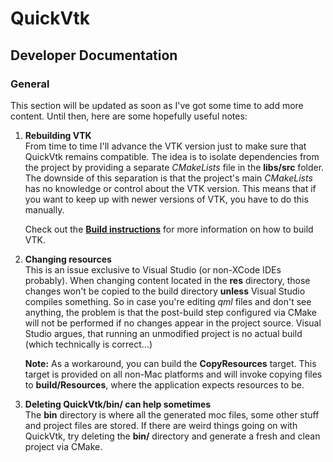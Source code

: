 QuickVtk
===
Developer Documentation
----

### General
This section will be updated as soon as I've got some time to add more content. Until then, here are some hopefully useful notes:

1. **Rebuilding VTK**   
From time to time I'll advance the VTK version just to make sure that QuickVtk remains compatible. The idea is to isolate dependencies from the project by providing a separate *CMakeLists* file in the **libs/src** folder. The downside of this separation is that the project's main *CMakeLists* has no knowledge or control about the VTK version. This means that if you want to keep up with newer versions of VTK, you have to do this manually.

	Check out the [**Build instructions**](./../build.md) for more information on how to build VTK.
	
	
2. **Changing resources**   
	This is an issue exclusive to Visual Studio (or non-XCode IDEs probably). When changing content located in the **res** directory, those changes won't be copied to the build directory **unless** Visual Studio compiles something. So in case you're editing *qml* files and don't see anything, the problem is that the post-build step configured via CMake will not be performed if no changes appear in the project source. Visual Studio argues, that running an unmodified project is no actual build (which technically is correct...)
	
	**Note:** As a workaround, you can build the **CopyResources** target. This target is provided on all non-Mac platforms and will invoke copying files to **build/Resources**, where the application expects resources to be.
	
3. **Deleting QuickVtk/bin/ can help sometimes**    
	The **bin** directory is where all the generated moc files, some other stuff and project files are stored. If there are weird things going on with QuickVtk, try deleting the **bin/** directory and generate a fresh and clean project via CMake.
